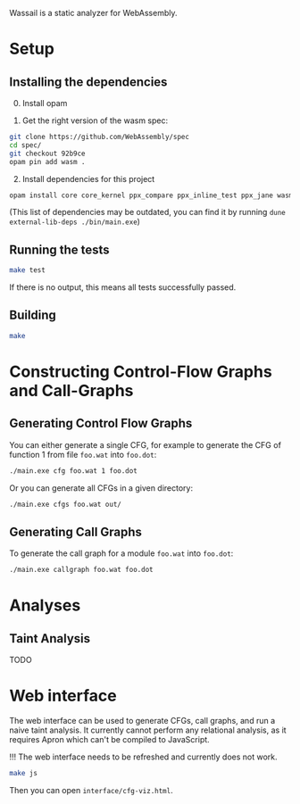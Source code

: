 Wassail is a static analyzer for WebAssembly.

# Setup
## Installing the dependencies

0. Install opam

1. Get the right version of the wasm spec:

```sh
git clone https://github.com/WebAssembly/spec
cd spec/
git checkout 92b9ce
opam pin add wasm .
```

2. Install dependencies for this project

```sh
opam install core core_kernel ppx_compare ppx_inline_test ppx_jane wasm sexplib apron
```

(This list of dependencies may be outdated, you can find it by running `dune external-lib-deps ./bin/main.exe`)

## Running the tests

```sh
make test
```

If there is no output, this means all tests successfully passed.

## Building

```sh
make
```

# Constructing Control-Flow Graphs and Call-Graphs

## Generating Control Flow Graphs
You can either generate a single CFG, for example to generate the CFG of function 1 from file `foo.wat` into `foo.dot`:

```sh
./main.exe cfg foo.wat 1 foo.dot
```

Or you can generate all CFGs in a given directory:

```sh
./main.exe cfgs foo.wat out/
```

## Generating Call Graphs
To generate the call graph for a module `foo.wat` into `foo.dot`:

```sh
./main.exe callgraph foo.wat foo.dot
```

# Analyses

## Taint Analysis

TODO


# Web interface

The web interface can be used to generate CFGs, call graphs, and run a naive taint analysis.
It currently cannot perform any relational analysis, as it requires Apron which can't be compiled to JavaScript.

!!! The web interface needs to be refreshed and currently does not work.

```sh
make js
```

Then you can open `interface/cfg-viz.html`.
